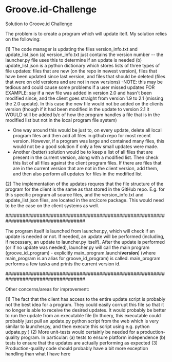 # Groove.id-Challenge
Solution to Groove.id Challenge

The problem is to create a program which will update itelf. 
My solution relies on the following:

(1) The code manager is updating the files version_info.txt and update_list.json
  (a) version_info.txt just contains the version number -- the launcher.py file uses this to determine if an update is needed
  (b) update_list.json is a python dictionary which stores lists of three types of file updates: files that are new (on the repo in newest version), files that have been updated since last version, and files that should be deleted (files that were on old versions and are not in new versions)
    -NOTE: this may be tedious and could cause some problems if a user missed updates 
    FOR EXAMPLE: say if a new file was added in version 2.0 and hasn't been modified since, and the client goes straight from version 1.9 to 2.1 (missing the 2.0 update). In this case the new file would not be added on
the clients version (though if it had been modified in the update to version 2.1 it WOULD still be added b/c of how the program handles a file that is in the modified list but not in the local program file system)
  - One way around this would be just to, on every update, delete all local program files and then add all files in github repo for most recent version. However, if a program was large and contained many files, this would not be a good solution if only a few small updates were made.
  - Another (better) solution would be to keep a list of all files that are present in the current version, along with a modified list. Then check this list of all files against the client program files. If there are files that are in the current version that are not in the client version, add them, and then also perform all updates for files in the modified list
  
(2) The implementation of the updates requres that the file structure of the program for the client is the same as that stored in the GitHub repo. E.g. for this specific program all source files, and the version_info.txt
and update_list.json files, are located in the src/core package. This would need to be the case on the client systems as well.


####################################################################################

The program itself is launched from launcher.py, which will check if an update is needed or not. 
If needed, an update will be performed (including, if necessary, an update to launcher.py itself).
After the update is performed (or if no update was needed), launcher.py will call the main program 
(groove_id_program) - explicitly  main_program.launch(__version__)  (where main_program is an alias for groove_id_program) is called. main_program performs a few tasks and prints the current version id.

####################################################################################

Other concerns/areas for improvement:

(1) The fact that the client has access to the entire update script is probably not the best idea
for a program. They could easily corrupt this file so that it no longer is able to receive the desired updates.
It would probably be better to run the update from an executable file (In thoery, this executable could probably just pull an update.py python script from the web which is very similar to launcher.py, and then execute this script using e.g. python udpate.py )
(2) More unit-tests would certainly be needed for a production-quality program. In particular:
  (a) tests to ensure platform independence
  (b) tests to ensure that the updates are actually performing as expected
(3) Production-quality code should probably have a bit more exception handling than what I have here

